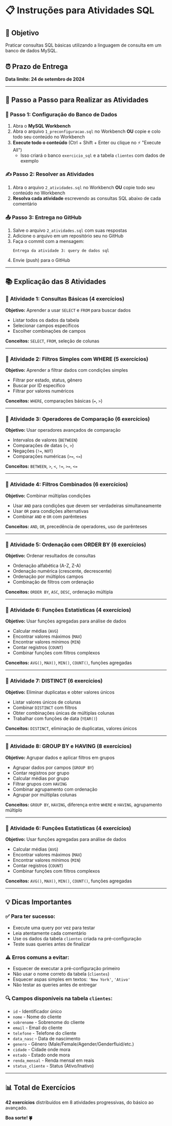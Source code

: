 # 📋 Instruções para Atividades SQL

## 🎯 Objetivo

Praticar consultas SQL básicas utilizando a linguagem de consulta em um banco de dados MySQL.

## ⏰ Prazo de Entrega

**Data limite: 24 de setembro de 2024**

---

## 🚀 Passo a Passo para Realizar as Atividades

### 📝 **Passo 1: Configuração do Banco de Dados**

1. Abra o **MySQL Workbench**
2. Abra o arquivo `1_preconfiguracao.sql` no Workbench **OU** copie e colo todo seu conteúdo no Workbench
3. **Execute todo o conteúdo** (Ctrl + Shift + Enter ou clique no ⚡ "Execute All")
   - Isso criará o banco `exercicio_sql` e a tabela `clientes` com dados de exemplo

### ✍️ **Passo 2: Resolver as Atividades**

1. Abra o arquivo `2_atividades.sql` no Workbench **OU** copie todo seu conteúdo no Workbench
2. **Resolva cada atividade** escrevendo as consultas SQL abaixo de cada comentário

### 📤 **Passo 3: Entrega no GitHub**

1. Salve o arquivo `2_atividades.sql` com suas respostas
2. Adicione o arquivo em um repositório seu no GitHub
3. Faça o commit com a mensagem:
   ```
   Entrega da atividade 3: query de dados sql
   ```
4. Envie (push) para o GitHub

---

## 📚 Explicação das 8 Atividades

### 🔹 **Atividade 1: Consultas Básicas (4 exercícios)**

**Objetivo:** Aprender a usar `SELECT` e `FROM` para buscar dados

- Listar todos os dados da tabela
- Selecionar campos específicos
- Escolher combinações de campos

**Conceitos:** `SELECT`, `FROM`, seleção de colunas

---

### 🔹 **Atividade 2: Filtros Simples com WHERE (5 exercícios)**

**Objetivo:** Aprender a filtrar dados com condições simples

- Filtrar por estado, status, gênero
- Buscar por ID específico
- Filtrar por valores numéricos

**Conceitos:** `WHERE`, comparações básicas (`=`, `>`)

---

### 🔹 **Atividade 3: Operadores de Comparação (6 exercícios)**

**Objetivo:** Usar operadores avançados de comparação

- Intervalos de valores (`BETWEEN`)
- Comparações de datas (`<`, `>`)
- Negações (`!=`, `NOT`)
- Comparações numéricas (`>=`, `<=`)

**Conceitos:** `BETWEEN`, `>`, `<`, `!=`, `>=`, `<=`

---

### 🔹 **Atividade 4: Filtros Combinados (6 exercícios)**

**Objetivo:** Combinar múltiplas condições

- Usar `AND` para condições que devem ser verdadeiras simultaneamente
- Usar `OR` para condições alternativas
- Combinar `AND` e `OR` com parênteses

**Conceitos:** `AND`, `OR`, precedência de operadores, uso de parênteses

---

### 🔹 **Atividade 5: Ordenação com ORDER BY (6 exercícios)**

**Objetivo:** Ordenar resultados de consultas

- Ordenação alfabética (A-Z, Z-A)
- Ordenação numérica (crescente, decrescente)
- Ordenação por múltiplos campos
- Combinação de filtros com ordenação

**Conceitos:** `ORDER BY`, `ASC`, `DESC`, ordenação múltipla

---

### 🔹 **Atividade 6: Funções Estatísticas (4 exercícios)**

**Objetivo:** Usar funções agregadas para análise de dados

- Calcular médias (`AVG`)
- Encontrar valores máximos (`MAX`)
- Encontrar valores mínimos (`MIN`)
- Contar registros (`COUNT`)
- Combinar funções com filtros complexos

**Conceitos:** `AVG()`, `MAX()`, `MIN()`, `COUNT()`, funções agregadas

---

### 🔹 **Atividade 7: DISTINCT (6 exercícios)**

**Objetivo:** Eliminar duplicatas e obter valores únicos

- Listar valores únicos de colunas
- Combinar `DISTINCT` com filtros
- Obter combinações únicas de múltiplas colunas
- Trabalhar com funções de data (`YEAR()`)

**Conceitos:** `DISTINCT`, eliminação de duplicatas, valores únicos

---

### 🔹 **Atividade 8: GROUP BY e HAVING (8 exercícios)**

**Objetivo:** Agrupar dados e aplicar filtros em grupos

- Agrupar dados por campos (`GROUP BY`)
- Contar registros por grupo
- Calcular médias por grupo
- Filtrar grupos com `HAVING`
- Combinar agrupamento com ordenação
- Agrupar por múltiplas colunas

**Conceitos:** `GROUP BY`, `HAVING`, diferença entre `WHERE` e `HAVING`, agrupamento múltiplo

---

### 🔹 **Atividade 6: Funções Estatísticas (4 exercícios)**

**Objetivo:** Usar funções agregadas para análise de dados

- Calcular médias (`AVG`)
- Encontrar valores máximos (`MAX`)
- Encontrar valores mínimos (`MIN`)
- Contar registros (`COUNT`)
- Combinar funções com filtros complexos

**Conceitos:** `AVG()`, `MAX()`, `MIN()`, `COUNT()`, funções agregadas

---

## 💡 Dicas Importantes

### ✅ **Para ter sucesso:**

- Execute uma query por vez para testar
- Leia atentamente cada comentário
- Use os dados da tabela `clientes` criada na pré-configuração
- Teste suas queries antes de finalizar

### ⚠️ **Erros comuns a evitar:**

- Esquecer de executar a pré-configuração primeiro
- Não usar o nome correto da tabela (`clientes`)
- Esquecer aspas simples em textos: `'New York'`, `'Ativo'`
- Não testar as queries antes de entregar

### 🔍 **Campos disponíveis na tabela `clientes`:**

- `id` - Identificador único
- `nome` - Nome do cliente
- `sobrenome` - Sobrenome do cliente
- `email` - Email do cliente
- `telefone` - Telefone do cliente
- `data_nasc` - Data de nascimento
- `genero` - Gênero (Male/Female/Agender/Genderfluid/etc.)
- `cidade` - Cidade onde mora
- `estado` - Estado onde mora
- `renda_mensal` - Renda mensal em reais
- `status_cliente` - Status (Ativo/Inativo)

---

## 📊 Total de Exercícios

**42 exercícios** distribuídos em 8 atividades progressivas, do básico ao avançado.

**Boa sorte! 🍀**
